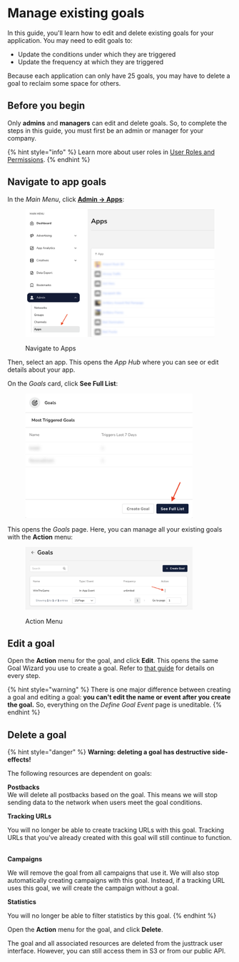 # Manage existing goals

In this guide, you'll learn how to edit and delete existing goals for your application. You may need to edit goals to:

* Update the conditions under which they are triggered
* Update the frequency at which they are triggered

Because each application can only have 25 goals, you may have to delete a goal to reclaim some space for others.

## Before you begin

Only **admins** and **managers** can edit and delete goals. So, to complete the steps in this guide, you must first be an admin or manager for your company.

{% hint style="info" %}
Learn more about user roles in [User Roles and Permissions](../user-management/user-roles-and-permissions.md).
{% endhint %}

## Navigate to app goals

In the _Main Menu_, click [**Admin -> Apps**](https://dashboard.justtrack.io/admin/apps):

<figure><img src="../.gitbook/assets/nav-to-apps.png" alt="" width="563"><figcaption><p>Navigate to Apps</p></figcaption></figure>

Then, select an app. This opens the _App Hub_ where you can see or edit details about your app.

On the _Goals_ card, click **See Full List**:

<figure><img src="../.gitbook/assets/goals (1).png" alt="" width="375"><figcaption></figcaption></figure>

This opens the _Goals_ page. Here, you can manage all your existing goals with the **Action** menu:

<figure><img src="../.gitbook/assets/goals (1) (1).png" alt="An arrow pointing to the action menu." width="375"><figcaption><p>Action Menu</p></figcaption></figure>

## Edit a goal

Open the **Action** menu for the goal, and click **Edit**. This opens the same Goal Wizard you use to create a goal. Refer to [that guide](create-a-goal.md#define-the-goal-event) for details on every step.

{% hint style="warning" %}
There is one major difference between creating a goal and editing a goal: **you can't edit the name or event after you create the goal.** So, everything on the _Define Goal Event_ page is uneditable.
{% endhint %}

## Delete a goal

{% hint style="danger" %}
**Warning: deleting a goal has destructive side-effects!**

The following resources are dependent on goals:

**Postbacks**\
We will delete all postbacks based on the goal. This means we will stop sending data to the network when users meet the goal conditions.

**Tracking URLs**

You will no longer be able to create tracking URLs with this goal. Tracking URLs that you've already created with this goal will still continue to function.

\
**Campaigns**

We will remove the goal from all campaigns that use it. We will also stop automatically creating campaigns with this goal. Instead, if a tracking URL uses this goal, we will create the campaign without a goal.

**Statistics**

You will no longer be able to filter statistics by this goal.
{% endhint %}

Open the **Action** menu for the goal, and click **Delete**.

The goal and all associated resources are deleted from the justtrack user interface. However, you can still access them in S3 or from our public API.
